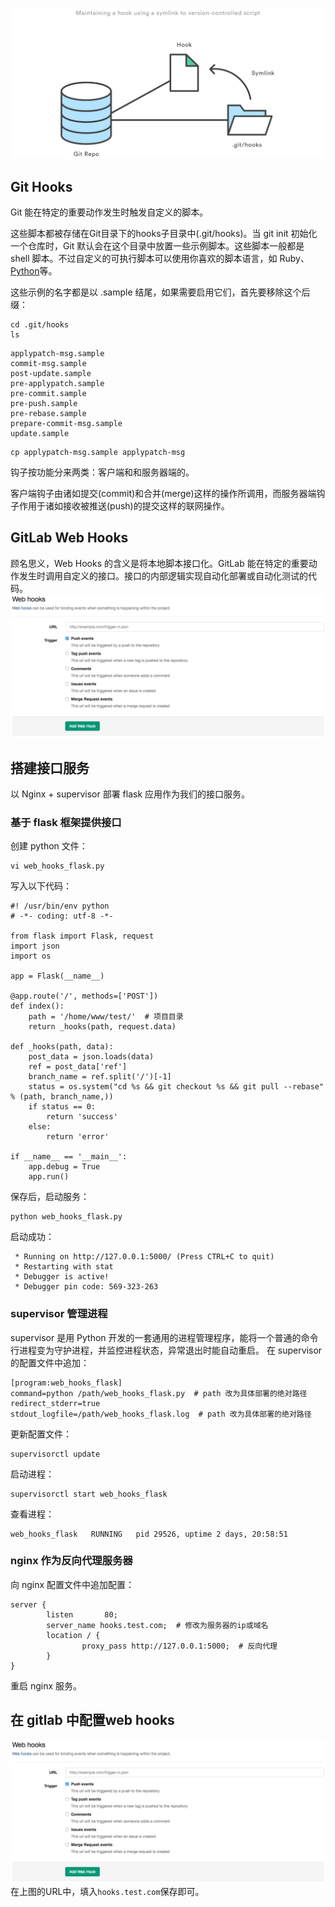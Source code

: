 
![git hooks](hooks.svg)

## Git Hooks

Git 能在特定的重要动作发生时触发自定义的脚本。

这些脚本都被存储在Git目录下的hooks子目录中(.git/hooks)。当 git init 初始化一个仓库时，Git 默认会在这个目录中放置一些示例脚本。这些脚本一般都是 shell 脚本。不过自定义的可执行脚本可以使用你喜欢的脚本语言，如 Ruby、[Python](https://www.atlassian.com/git/tutorials/git-hooks)等。

这些示例的名字都是以 .sample 结尾，如果需要启用它们，首先要移除这个后缀：
```
cd .git/hooks
ls
```
```
applypatch-msg.sample
commit-msg.sample
post-update.sample
pre-applypatch.sample
pre-commit.sample
pre-push.sample
pre-rebase.sample
prepare-commit-msg.sample
update.sample
```
```
cp applypatch-msg.sample applypatch-msg
```

钩子按功能分来两类：客户端和和服务器端的。

客户端钩子由诸如提交(commit)和合并(merge)这样的操作所调用，而服务器端钩子作用于诸如接收被推送(push)的提交这样的联网操作。

## GitLab Web Hooks

顾名思义，Web Hooks 的含义是将本地脚本接口化。GitLab 能在特定的重要动作发生时调用自定义的接口。接口的内部逻辑实现自动化部署或自动化测试的代码。
![web hooks](web_hooks.png)

## 搭建接口服务

以 Nginx + supervisor 部署 flask 应用作为我们的接口服务。

### 基于 flask 框架提供接口

创建 python 文件：

```
vi web_hooks_flask.py
```

写入以下代码：

```
#! /usr/bin/env python
# -*- coding: utf-8 -*-

from flask import Flask, request
import json
import os

app = Flask(__name__)

@app.route('/', methods=['POST'])
def index():
    path = '/home/www/test/'  # 项目目录
    return _hooks(path, request.data)

def _hooks(path, data):
    post_data = json.loads(data)
    ref = post_data['ref']
    branch_name = ref.split('/')[-1]
    status = os.system("cd %s && git checkout %s && git pull --rebase" % (path, branch_name,))
    if status == 0:
        return 'success'
    else:
        return 'error'

if __name__ == '__main__':
    app.debug = True
    app.run()
```
保存后，启动服务：
```
python web_hooks_flask.py
```
启动成功：
```
 * Running on http://127.0.0.1:5000/ (Press CTRL+C to quit)
 * Restarting with stat
 * Debugger is active!
 * Debugger pin code: 569-323-263
```

### supervisor 管理进程

supervisor 是用 Python 开发的一套通用的进程管理程序，能将一个普通的命令行进程变为守护进程，并监控进程状态，异常退出时能自动重启。
在 supervisor 的配置文件中追加：
```
[program:web_hooks_flask]
command=python /path/web_hooks_flask.py  # path 改为具体部署的绝对路径
redirect_stderr=true
stdout_logfile=/path/web_hooks_flask.log  # path 改为具体部署的绝对路径
```
更新配置文件：
```
supervisorctl update
```
启动进程：
```
supervisorctl start web_hooks_flask
```
查看进程：
```
web_hooks_flask   RUNNING   pid 29526, uptime 2 days, 20:58:51
```

### nginx 作为反向代理服务器

向 nginx 配置文件中追加配置：
```
server {
        listen       80;
        server_name hooks.test.com;  # 修改为服务器的ip或域名
        location / {
                proxy_pass http://127.0.0.1:5000;  # 反向代理
        }
}
```
重启 nginx 服务。

## 在 gitlab 中配置web hooks
![web hooks](web_hooks.png)
在上图的URL中，填入`hooks.test.com`保存即可。



